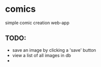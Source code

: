 # comics
simple comic creation web-app


## TODO:

- save an image by clicking a 'save' button
- view a list of all images in db
- 
